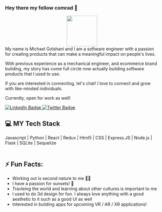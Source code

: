 ### Hey there my fellow comrad 👋

<div id="header" align="center">
  <img src="https://media.giphy.com/media/M9gbBd9nbDrOTu1Mqx/giphy.gif" width="100"/>
</div>

<div>
  My name is Michael Golshani and I am a software engineer with a passion for creating products that can make a meaningful impact on people's lives.


  With previous experience as a mechanical engineer, and ecommerce brand building, my story has come full circle now actually building software products that I used to use. 

  If you are interested in connecting, let's chat! I love to connect and grow with like-minded individuals. 

  Currently, open for work as well! 
</div>

<div id="badges">
  <a href="https://www.linkedin.com/in/michaelgolshani/">
    <img src="https://img.shields.io/badge/LinkedIn-blue?style=for-the-badge&logo=linkedin&logoColor=white" alt="LinkedIn Badge"/>
  </a>
  <a href="https://twitter.com/mikeygolshani">
    <img src="https://img.shields.io/badge/Twitter-blue?style=for-the-badge&logo=twitter&logoColor=white" alt="Twitter Badge"/>
  </a>
</div>

<img src="https://komarev.com/ghpvc/?username=michaelgolshani&style=flat-square&color=blue" alt=""/>

<h2>
  💻 MY Tech Stack 
</h2>
<div>
 Javascript | Python | React | Redux | Html5 | CSS | Express.JS | Node.js | Flask | SQLite | Sequelize 
</div>

<br>

<h2>
  ⚡️ Fun Facts:
</h2>
<ul>
  <li> Working out is second nature to me 💪🏽 </li>
  <li> I have a passion for sunsets! 🌅 </li>
  <li> Travleing the world and learning about other cultures is important to me </li>
  <li> I used to do 3d design for fun. I always love anything with a good aesthetic to it such as a good UI as well </li>
  <li> Interested in building apps for upcoming VR / AR / XR applications! </li>
</ul>





<!--
**michaelgolshani/michaelgolshani** is a ✨ _special_ ✨ repository because its `README.md` (this file) appears on your GitHub profile.

Here are some ideas to get you started:

- 🔭 I’m currently working on ...
- 🌱 I’m currently learning ...
- 👯 I’m looking to collaborate on ...
- 🤔 I’m looking for help with ...
- 💬 Ask me about ...
- 📫 How to reach me: ...
- 😄 Pronouns: ...
- ⚡ Fun fact: ...
-->
